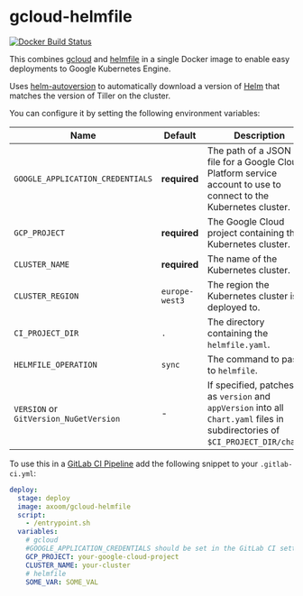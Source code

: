 # gcloud-helmfile

[![Docker Build Status](https://img.shields.io/docker/cloud/build/axoom/gcloud-helmfile.svg)](https://hub.docker.com/r/axoom/gcloud-helmfile)

This combines [gcloud](https://cloud.google.com/sdk/) and [helmfile](https://github.com/roboll/helmfile) in a single Docker image to enable easy deployments to Google Kubernetes Engine.

Uses [helm-autoversion](https://github.com/AXOOM/helm-autoversion) to automatically download a version of [Helm](https://github.com/helm/helm) that matches the version of Tiller on the cluster.

You can configure it by setting the following environment variables:

| Name                                   | Default        | Description                                                                                                                         |
|----------------------------------------|----------------|-------------------------------------------------------------------------------------------------------------------------------------|
| `GOOGLE_APPLICATION_CREDENTIALS`       | **required**   | The path of a JSON key file for a Google Cloud Platform service account to use to connect to the Kubernetes cluster.                |
| `GCP_PROJECT`                          | **required**   | The Google Cloud project containing the Kubernetes cluster.                                                                         |
| `CLUSTER_NAME`                         | **required**   | The name of the Kubernetes cluster.                                                                                                 |
| `CLUSTER_REGION`                       | `europe-west3` | The region the Kubernetes cluster is deployed to.                                                                                   |
| `CI_PROJECT_DIR`                       | `.`            | The directory containing the `helmfile.yaml`.                                                                                       |
| `HELMFILE_OPERATION`                   | `sync`         | The command to pass to `helmfile`.                                                                                                  |
| `VERSION` or `GitVersion_NuGetVersion` | -              | If specified, patches this as `version` and `appVersion` into all `Chart.yaml` files in subdirectories of `$CI_PROJECT_DIR/charts`. |

To use this in a [GitLab CI Pipeline](https://docs.gitlab.com/ee/ci/) add the following snippet to your `.gitlab-ci.yml`:

```yaml
deploy:
  stage: deploy
  image: axoom/gcloud-helmfile
  script:
    - /entrypoint.sh
  variables:
    # gcloud
    #GOOGLE_APPLICATION_CREDENTIALS should be set in the GitLab CI settings
    GCP_PROJECT: your-google-cloud-project
    CLUSTER_NAME: your-cluster
    # helmfile
    SOME_VAR: SOME_VAL
```

